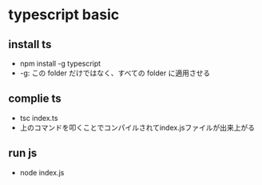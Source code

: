 # typescript basic

## install ts

- npm install -g typescript
- -g: この folder だけではなく、すべての folder に適用させる

## complie ts

- tsc index.ts
- 上のコマンドを叩くことでコンパイルされてindex.jsファイルが出来上がる

## run js

- node index.js